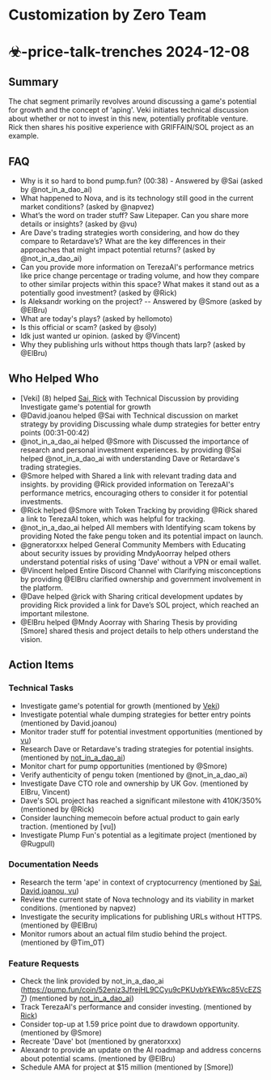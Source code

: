 # Customization by Zero Team

# ☣-price-talk-trenches 2024-12-08

## Summary
The chat segment primarily revolves around discussing a game's potential for growth and the concept of 'aping'. Veki initiates technical discussion about whether or not to invest in this new, potentially profitable venture. Rick then shares his positive experience with GRIFFAIN/SOL project as an example.

## FAQ
- Why is it so hard to bond pump.fun? (00:38) - Answered by @Sai (asked by @not_in_a_dao_ai)
- What happened to Nova, and is its technology still good in the current market conditions? (asked by @napvez)
- What’s the word on trader stuff? Saw Litepaper. Can you share more details or insights? (asked by @vu)
- Are Dave's trading strategies worth considering, and how do they compare to Retardave’s? What are the key differences in their approaches that might impact potential returns? (asked by @not_in_a_dao_ai)
- Can you provide more information on TerezaAI's performance metrics like price change percentage or trading volume, and how they compare to other similar projects within this space? What makes it stand out as a potentially good investment? (asked by @Rick)
- Is Aleksandr working on the project? -- Answered by @Smore (asked by @ElBru)
- What are today's plays? (asked by hellomoto)
- Is this official or scam? (asked by @soly)
- Idk just wanted ur opinion. (asked by @Vincent)
- Why they publishing urls without https though thats larp? (asked by @ElBru)

## Who Helped Who
- [Veki] (8) helped [Sai, Rick](19-20:4) with Technical Discussion by providing Investigate game's potential for growth
- @David.joanou helped @Sai with Technical discussion on market strategy by providing Discussing whale dump strategies for better entry points (00:31-00:42)
- @not_in_a_dao_ai helped @Smore with Discussed the importance of research and personal investment experiences. by providing @Sai helped @not_in_a_dao_ai with understanding Dave or Retardave's trading strategies.
- @Smore helped  with Shared a link with relevant trading data and insights. by providing @Rick provided information on TerezaAI's performance metrics, encouraging others to consider it for potential investments.
- @Rick helped @Smore with Token Tracking by providing @Rick shared a link to TerezaAI token, which was helpful for tracking.
- @not_in_a_dao_ai helped All members with Identifying scam tokens by providing Noted the fake pengu token and its potential impact on launch.
- @gneratorxxx helped General Community Members with Educating about security issues by providing MndyAoorray helped others understand potential risks of using 'Dave' without a VPN or email wallet.
- @Vincent helped Entire Discord Channel with Clarifying misconceptions by providing @ElBru clarified ownership and government involvement in the platform.
- @Dave helped @rick with Sharing critical development updates by providing Rick provided a link for Dave’s SOL project, which reached an important milestone.
- @ElBru helped @Mndy Aoorray with Sharing Thesis by providing [Smore] shared thesis and project details to help others understand the vision.

## Action Items

### Technical Tasks
- Investigate game's potential for growth (mentioned by [Veki](0:8))
- Investigate potential whale dumping strategies for better entry points (mentioned by David.joanou)
- Monitor trader stuff for potential investment opportunities (mentioned by [vu](00:48))
- Research Dave or Retardave's trading strategies for potential insights. (mentioned by [not_in_a_dao_ai](00:48))
- Monitor chart for pump opportunities (mentioned by @Smore)
- Verify authenticity of pengu token (mentioned by @not_in_a_dao_ai)
- Investigate Dave CTO role and ownership by UK Gov. (mentioned by ElBru, Vincent)
- Dave's SOL project has reached a significant milestone with 410K/350% (mentioned by @Rick)
- Consider launching memecoin before actual product to gain early traction. (mentioned by [vu])
- Investigate Plump Fun's potential as a legitimate project (mentioned by @Rugpull)

### Documentation Needs
- Research the term 'ape' in context of cryptocurrency (mentioned by [Sai, David.joanou, vu](24-25:0))
- Review the current state of Nova technology and its viability in market conditions. (mentioned by napvez)
- Investigate the security implications for publishing URLs without HTTPS. (mentioned by @ElBru)
- Monitor rumors about an actual film studio behind the project. (mentioned by @Tim_0T)

### Feature Requests
- Check the link provided by not_in_a_dao_ai (https://pump.fun/coin/52eniz3JfrejHL9CCyu9cPKUvbYkEWkc85VcEZS7) (mentioned by [not_in_a_dao_ai](0:1))
- Track TerezaAI's performance and consider investing. (mentioned by [Rick](00:53))
- Consider top-up at 1.59 price point due to drawdown opportunity. (mentioned by @Smore)
- Recreate 'Dave' bot (mentioned by gneratorxxx)
- Alexandr to provide an update on the AI roadmap and address concerns about potential scams. (mentioned by @ElBru)
- Schedule AMA for project at $15 million (mentioned by [Smore])